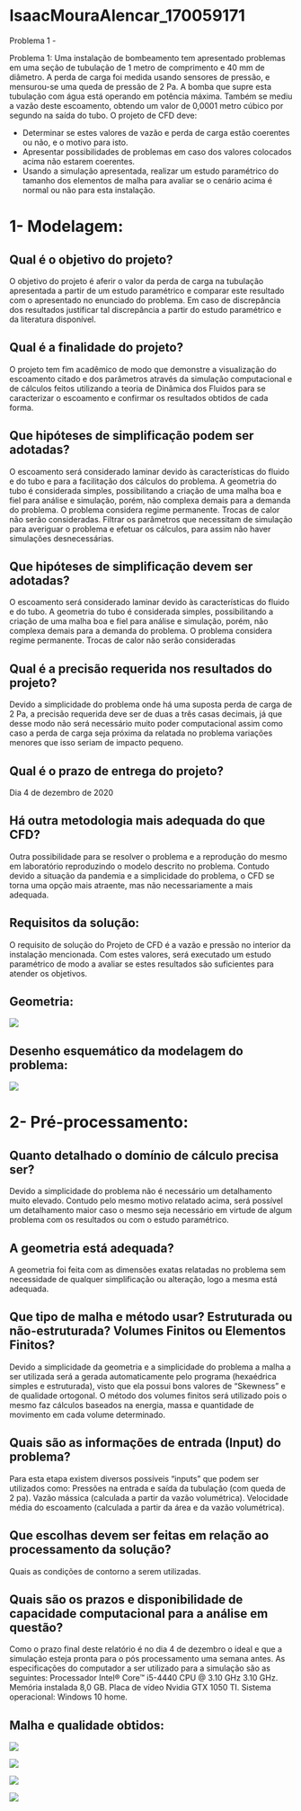 # IsaacMouraAlencar_170059171
Problema 1 -

Problema 1: Uma instalação de bombeamento tem apresentado problemas em uma seção de tubulação de 1 metro de comprimento e 40 mm de diâmetro. A perda de carga foi medida usando sensores de pressão, e mensurou-se uma queda de pressão de 2 Pa. A bomba que supre esta tubulação com água está operando em potência máxima. Também se mediu a vazão deste escoamento, obtendo um valor de 0,0001 metro cúbico por segundo na saída do tubo. O projeto de CFD deve:

- Determinar se estes valores de vazão e perda de carga estão coerentes ou não, e o motivo para isto.
- Apresentar possibilidades de problemas em caso dos valores colocados acima não estarem coerentes.
- Usando a simulação apresentada, realizar um estudo paramétrico do tamanho dos elementos de malha para avaliar se o cenário acima é normal ou não para esta instalação.
# 1- Modelagem:
## Qual é o objetivo do projeto?
O objetivo do projeto é aferir o valor da perda de carga na tubulação apresentada a partir de um estudo paramétrico e comparar este resultado com o apresentado no enunciado do problema. Em caso de discrepância dos resultados justificar tal discrepância a partir do estudo paramétrico e da literatura disponível.

## Qual é a finalidade do projeto?
O projeto tem fim acadêmico de modo que demonstre a visualização do escoamento citado e dos parâmetros através da simulação computacional e de cálculos feitos utilizando a teoria de Dinâmica dos Fluidos para se caracterizar o escoamento e confirmar os resultados obtidos de cada forma.

## Que hipóteses de simplificação podem ser adotadas?
O escoamento será considerado laminar devido às características do fluido e do tubo e para a facilitação dos cálculos do problema.
A geometria do tubo é considerada simples, possibilitando a criação de uma malha boa e fiel para análise e simulação, porém, não complexa demais para a demanda do problema.
O problema considera regime permanente.
Trocas de calor não serão consideradas.
Filtrar os parâmetros que necessitam de simulação para averiguar o problema e efetuar os cálculos, para assim não haver simulações desnecessárias.

## Que hipóteses de simplificação devem ser adotadas?
O escoamento será considerado laminar devido às características do fluido e do tubo.
A geometria do tubo é considerada simples, possibilitando a criação de uma malha boa e fiel para análise e simulação, porém, não complexa demais para a demanda do problema.
O problema considera regime permanente.
Trocas de calor não serão consideradas

## Qual é a precisão requerida nos resultados do projeto?
Devido a simplicidade do problema onde há uma suposta perda de carga de 2 Pa, a precisão requerida deve ser de duas a três casas decimais, já que desse modo não será necessário muito poder computacional assim como caso a perda de carga seja próxima da relatada no problema variações menores que isso seriam de impacto pequeno.

## Qual é o prazo de entrega do projeto?
Dia 4 de dezembro de 2020

## Há outra metodologia mais adequada do que CFD?
Outra possibilidade para se resolver o problema e a reprodução do mesmo em laboratório reproduzindo o modelo descrito no problema. Contudo devido a situação da pandemia e a simplicidade do problema, o CFD se torna uma opção mais atraente, mas não necessariamente a mais adequada.

## Requisitos da solução:
O requisito de solução do Projeto de CFD é a vazão e pressão no interior da instalação mencionada. Com estes valores, será executado um estudo paramétrico de modo a avaliar se estes resultados são suficientes para atender os objetivos.
## Geometria:

![](https://github.com/Dinamica-dos-Fluidos-CFD/IsaacMouraAlencar_170059171_ReporLaboratorio/blob/master/geometria.png)


## Desenho esquemático da modelagem do problema:

![](https://github.com/Dinamica-dos-Fluidos-CFD/IsaacMouraAlencar_170059171_ReporLaboratorio/blob/master/Esquema.png)

# 2- Pré-processamento:

## 	Quanto detalhado o domínio de cálculo precisa ser?

Devido a simplicidade do problema não é necessário um detalhamento muito elevado. Contudo pelo mesmo motivo relatado acima, será possível um detalhamento maior caso o mesmo seja necessário em virtude de algum problema com os resultados ou com o estudo paramétrico.

## 	A geometria está adequada?

A geometria foi feita com as dimensões exatas relatadas no problema sem necessidade de qualquer simplificação ou alteração, logo a mesma está adequada.

## 	Que tipo de malha e método usar? Estruturada ou não-estruturada? Volumes Finitos ou Elementos Finitos?

Devido a simplicidade da geometria e a simplicidade do problema a malha a ser utilizada será a gerada automaticamente pelo programa (hexaédrica simples e estruturada), visto que ela possui bons valores de “Skewness” e de qualidade ortogonal. O método dos volumes finitos será utilizado pois o mesmo faz cálculos baseados na energia, massa e quantidade de movimento em cada volume determinado.

## 	Quais são as informações de entrada (Input) do problema?
Para esta etapa existem diversos possíveis “inputs” que podem ser utilizados como:
Pressões na entrada e saída da tubulação (com queda de 2 pa).
Vazão mássica (calculada a partir da vazão volumétrica).
Velocidade média do escoamento (calculada a partir da área e da vazão volumétrica).

## 	Que escolhas devem ser feitas em relação ao processamento da solução?
Quais as condições de contorno a serem utilizadas.

## 	Quais são os prazos e disponibilidade de capacidade computacional para a análise em questão?

Como o prazo final deste relatório é no dia 4 de dezembro o ideal e que a simulação esteja pronta para o pós processamento uma semana antes.
As especificações do computador a ser utilizado para a simulação são as seguintes:
Processador Intel® Core™ i5-4440 CPU @ 3.10 GHz 3.10 GHz.
Memória instalada 8,0 GB.
Placa de vídeo Nvidia GTX 1050 TI.
Sistema operacional: Windows 10 home.

## Malha e qualidade obtidos:

![](https://github.com/Dinamica-dos-Fluidos-CFD/IsaacMouraAlencar_170059171_ReporLaboratorio/blob/master/Malha2.png)

![](https://github.com/Dinamica-dos-Fluidos-CFD/IsaacMouraAlencar_170059171_ReporLaboratorio/blob/master/Malha1.png)

![](https://github.com/Dinamica-dos-Fluidos-CFD/IsaacMouraAlencar_170059171_ReporLaboratorio/blob/master/Skewness.png)

![](https://github.com/Dinamica-dos-Fluidos-CFD/IsaacMouraAlencar_170059171_ReporLaboratorio/blob/master/Orthogonal_quality.png)

